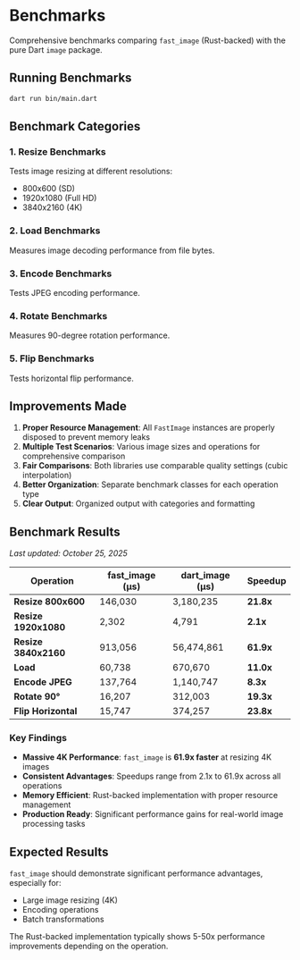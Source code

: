 # Benchmarks

Comprehensive benchmarks comparing `fast_image` (Rust-backed) with the pure Dart `image` package.

## Running Benchmarks

```bash
dart run bin/main.dart
```

## Benchmark Categories

### 1. Resize Benchmarks

Tests image resizing at different resolutions:

- 800x600 (SD)
- 1920x1080 (Full HD)
- 3840x2160 (4K)

### 2. Load Benchmarks

Measures image decoding performance from file bytes.

### 3. Encode Benchmarks

Tests JPEG encoding performance.

### 4. Rotate Benchmarks

Measures 90-degree rotation performance.

### 5. Flip Benchmarks

Tests horizontal flip performance.

## Improvements Made

1. **Proper Resource Management**: All `FastImage` instances are properly disposed to prevent memory leaks
2. **Multiple Test Scenarios**: Various image sizes and operations for comprehensive comparison
3. **Fair Comparisons**: Both libraries use comparable quality settings (cubic interpolation)
4. **Better Organization**: Separate benchmark classes for each operation type
5. **Clear Output**: Organized output with categories and formatting

## Benchmark Results

_Last updated: October 25, 2025_

| Operation            | fast_image (μs) | dart_image (μs) | Speedup   |
| -------------------- | --------------- | --------------- | --------- |
| **Resize 800x600**   | 146,030         | 3,180,235       | **21.8x** |
| **Resize 1920x1080** | 2,302           | 4,791           | **2.1x**  |
| **Resize 3840x2160** | 913,056         | 56,474,861      | **61.9x** |
| **Load**             | 60,738          | 670,670         | **11.0x** |
| **Encode JPEG**      | 137,764         | 1,140,747       | **8.3x**  |
| **Rotate 90°**       | 16,207          | 312,003         | **19.3x** |
| **Flip Horizontal**  | 15,747          | 374,257         | **23.8x** |

### Key Findings

- **Massive 4K Performance**: `fast_image` is **61.9x faster** at resizing 4K images
- **Consistent Advantages**: Speedups range from 2.1x to 61.9x across all operations
- **Memory Efficient**: Rust-backed implementation with proper resource management
- **Production Ready**: Significant performance gains for real-world image processing tasks

## Expected Results

`fast_image` should demonstrate significant performance advantages, especially for:

- Large image resizing (4K)
- Encoding operations
- Batch transformations

The Rust-backed implementation typically shows 5-50x performance improvements depending on the operation.
